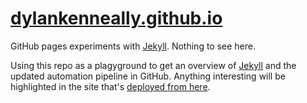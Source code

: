 # [dylankenneally.github.io](https://dylankenneally.github.io/)
GitHub pages experiments with [Jekyll](https://jekyllrb.com/). Nothing to see here.

Using this repo as a plagyground to get an overview of [Jekyll](https://jekyllrb.com/) and the updated automation pipeline in GitHub. Anything
interesting will be highlighted in the site that's [deployed from here](https://dylankenneally.github.io/).
